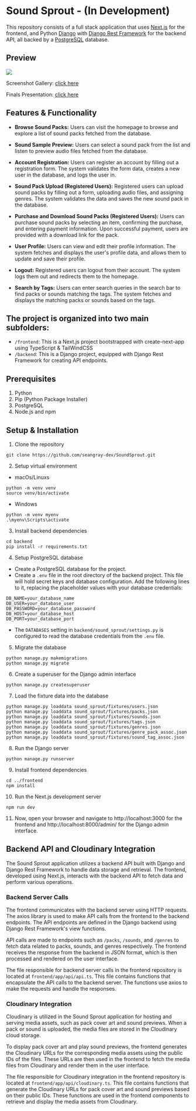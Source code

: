 # Sound Sprout - (In Development)

This repository consists of a full stack application that uses [Next.js](https://nextjs.org/) for the frontend, and Python [Django](https://www.djangoproject.com/) with [Django Rest Framework](https://www.django-rest-framework.org/) for the backend API, all backed by a [PostgreSQL](https://www.postgresql.org/) database.

## Preview

![](./screenshots/home.png)

Screenshot Gallery: [click here](./screenshots/)

Finals Presentation: [click here](https://www.youtube.com/embed/QweGtTM0H_w)

## Features & Functionality

- **Browse Sound Packs:** Users can visit the homepage to browse and explore a list of sound packs fetched from the database.

- **Sound Sample Preview:** Users can select a sound pack from the list and listen to preview audio files fetched from the database.

- **Account Registration:** Users can register an account by filling out a registration form. The system validates the form data, creates a new user in the database, and logs the user in.

- **Sound Pack Upload (Registered Users):** Registered users can upload sound packs by filling out a form, uploading audio files, and assigning genres. The system validates the data and saves the new sound pack in the database.

- **Purchase and Download Sound Packs (Registered Users):** Users can purchase sound packs by selecting an item, confirming the purchase, and entering payment information. Upon successful payment, users are provided with a download link for the pack.

- **User Profile:** Users can view and edit their profile information. The system fetches and displays the user's profile data, and allows them to update and save their profile.

- **Logout:** Registered users can logout from their account. The system logs them out and redirects them to the homepage.

- **Search by Tags:** Users can enter search queries in the search bar to find packs or sounds matching the tags. The system fetches and displays the matching packs or sounds based on the tags.

## The project is organized into two main subfolders:

- `/frontend`: This is a Next.js project bootstrapped with create-next-app using TypeScript & TailWindCSS
- `/backend`: This is a Django project, equipped with Django Rest Framework for creating API endpoints.

## Prerequisites

1. Python
2. Pip (Python Package Installer)
3. PostgreSQL
4. Node.js and npm

## Setup & Installation

1. Clone the repository

```
git clone https://github.com/seangray-dev/SoundSprout.git
```

2. Setup virtual environment

- macOs/Linuxs

```
python -m venv venv
source venv/bin/activate
```

- Windows

```
python -m venv myenv
.\myenv\Scripts\activate
```

3. Install backend dependencies

```
cd backend
pip install -r requirements.txt
```

4. Setup PostgreSQL database

- Create a PostgreSQL database for the project.
- Create a `.env` file in the root directory of the backend project. This file will hold secret keys and database configuration. Add the following lines to it, replacing the placeholder values with your database credentials:

```
DB_NAME=your_database_name
DB_USER=your_database_user
DB_PASSWORD=your_database_password
DB_HOST=your_database_host
DB_PORT=your_database_port
```

- The `DATABASES` setting in `backend/sound_sprout/settings.py` is configured to read the database credentials from the `.env` file.

5. Migrate the database

```
python manage.py makemigrations
python manage.py migrate
```

6. Create a superuser for the Django admin interface

```
python manage.py createsuperuser
```

7. Load the fixture data into the database

```
python manage.py loaddata sound_sprout/fixtures/users.json
python manage.py loaddata sound_sprout/fixtures/packs.json
python manage.py loaddata sound_sprout/fixtures/sounds.json
python manage.py loaddata sound_sprout/fixtures/tags.json
python manage.py loaddata sound_sprout/fixtures/genres.json
python manage.py loaddata sound_sprout/fixtures/genre_pack_assoc.json
python manage.py loaddata sound_sprout/fixtures/sound_tag_assoc.json
```

8. Run the Django server

```
python manage.py runserver
```

9. Install frontend dependencies

```
cd ../frontend
npm install
```

10. Run the Next.js development server

```
npm run dev
```

11. Now, open your browser and navigate to http://localhost:3000 for the frontend and http://localhost:8000/admin/ for the Django admin interface.

## Backend API and Cloudinary Integration

The Sound Sprout application utilizes a backend API built with Django and Django Rest Framework to handle data storage and retrieval. The frontend, developed using Next.js, interacts with the backend API to fetch data and perform various operations.

### Backend Server Calls

The frontend communicates with the backend server using HTTP requests. The axios library is used to make API calls from the frontend to the backend endpoints. The API endpoints are defined in the Django backend using Django Rest Framework's view functions.

API calls are made to endpoints such as `/packs`, `/sounds`, and `/genres` to fetch data related to packs, sounds, and genres respectively. The frontend receives the response from the backend in JSON format, which is then processed and rendered on the user interface.

The file responsible for backend server calls in the frontend repository is located at `frontend/app/api/api.ts`. This file contains functions that encapsulate the API calls to the backend server. The functions use axios to make the requests and handle the responses.

### Cloudinary Integration

Cloudinary is utilized in the Sound Sprout application for hosting and serving media assets, such as pack cover art and sound previews. When a pack or sound is uploaded, the media files are stored in the Cloudinary cloud storage.

To display pack cover art and play sound previews, the frontend generates the Cloudinary URLs for the corresponding media assets using the public IDs of the files. These URLs are then used in the frontend to fetch the media files from Cloudinary and render them in the user interface.

The file responsible for Cloudinary integration in the frontend repository is located at `frontend/app/api/cloudinary.ts`. This file contains functions that generate the Cloudinary URLs for pack cover art and sound previews based on their public IDs. These functions are used in the frontend components to retrieve and display the media assets from Cloudinary.
